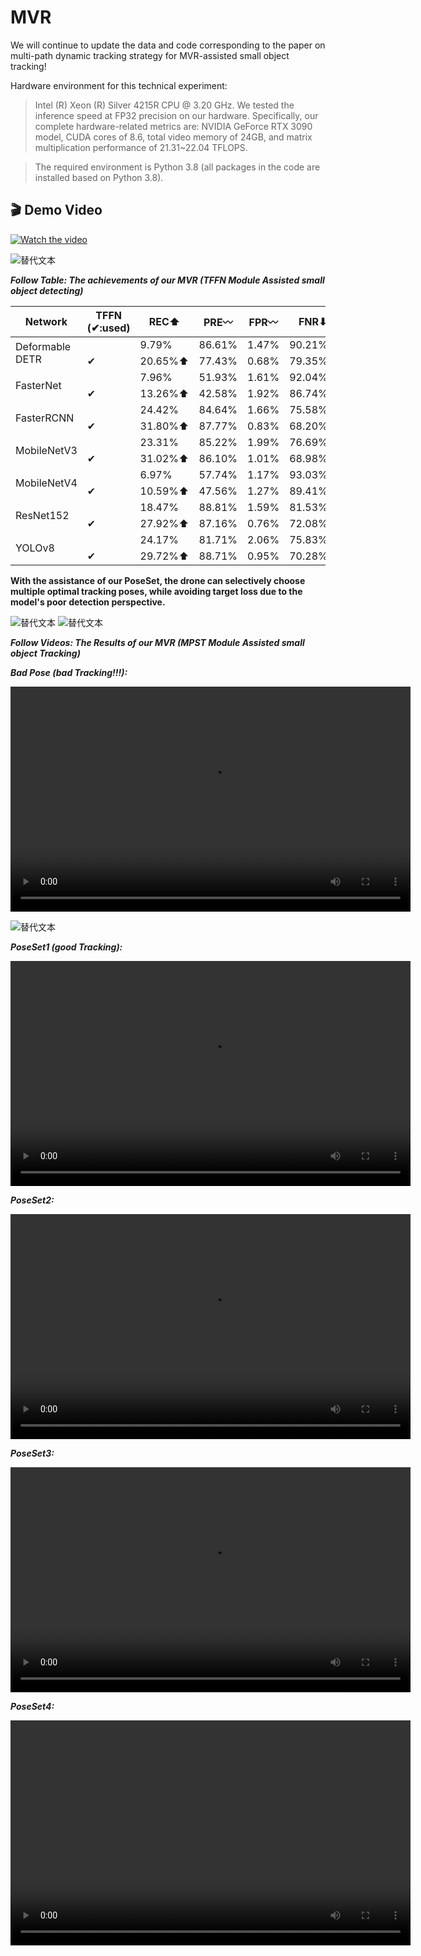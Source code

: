 # MVR
We will continue to update the data and code corresponding to the paper on multi-path dynamic tracking strategy for MVR-assisted small object tracking!

Hardware environment for this technical experiment: 

>Intel (R) Xeon (R) Silver 4215R CPU @ 3.20 GHz. We tested the inference speed at FP32 precision on our hardware. Specifically, our complete hardware-related metrics are: NVIDIA GeForce RTX 3090 model, CUDA cores of 8.6, total video memory of 24GB, and matrix multiplication performance of 21.31~22.04 TFLOPS.

>The required environment is Python 3.8 (all packages in the code are installed based on Python 3.8).


## 🎬 Demo Video

[![Watch the video](https://i0.hdslb.com/bfs/archive/70cfd5df5fdc5a63c3d07aefcf308bc53f3b3bf2.jpg@640w_360h_1c.webp)](https://www.bilibili.com/video/BV1guy4BME8a?t=0.7)


![替代文本](./paper_graph/9.svg)

***Follow Table: The achievements of our MVR (TFFN Module Assisted small object detecting)***
<table>
  <thead>
    <tr>
      <th>Network</th>
      <th>TFFN (✔:used)</th>
      <th>REC⬆</th>
      <th>PRE〰</th>
      <th>FPR〰</th>
      <th>FNR⬇</th>
      <th>F1-score⬆</th>
      <th>mAP@0.5:0.95⬆</th>
      <th>mAP@0.75⬆</th>
      <th>mAP@0.5⬆</th>
    </tr>
  </thead>
  <tbody>
    <tr>
      <td rowspan="2">Deformable DETR</td>
      <td></td>
      <td>9.79%</td>
      <td>86.61%</td>
      <td>1.47%</td>
      <td>90.21%</td>
      <td>17.59%</td>
      <td>24.30%</td>
      <td>26.12%</td>
      <td>41.69%</td>
    </tr>
    <tr>
      <td>✔</td>
      <td>20.65%⬆</td>
      <td>77.43%</td>
      <td>0.68%</td>
      <td>79.35%⬇</td>
      <td>32.60%⬆</td>
      <td>41.85%⬆</td>
      <td>42.89%⬆</td>
      <td>76.11%⬆</td>
    </tr>
    <tr>
      <td rowspan="2">FasterNet</td>
      <td></td>
      <td>7.96%</td>
      <td>51.93%</td>
      <td>1.61%</td>
      <td>92.04%</td>
      <td>13.80%</td>
      <td>15.30%</td>
      <td>12.63%</td>
      <td>32.31%</td>
    </tr>
    <tr>
      <td>✔</td>
      <td>13.26%⬆</td>
      <td>42.58%</td>
      <td>1.92%</td>
      <td>86.74%⬇</td>
      <td>20.23%⬆</td>
      <td>18.40%⬆</td>
      <td>14.60%⬆</td>
      <td>40.23%⬆</td>
    </tr>
    <tr>
      <td rowspan="2">FasterRCNN</td>
      <td></td>
      <td>24.42%</td>
      <td>84.64%</td>
      <td>1.66%</td>
      <td>75.58%</td>
      <td>37.90%</td>
      <td>51.38%</td>
      <td>60.82%</td>
      <td>76.42%</td>
    </tr>
    <tr>
      <td>✔</td>
      <td>31.80%⬆</td>
      <td>87.77%</td>
      <td>0.83%</td>
      <td>68.20%⬇</td>
      <td>46.69%⬆</td>
      <td>58.45%⬆</td>
      <td>68.26%⬆</td>
      <td>88.86%⬆</td>
    </tr>
    <tr>
      <td rowspan="2">MobileNetV3</td>
      <td></td>
      <td>23.31%</td>
      <td>85.22%</td>
      <td>1.99%</td>
      <td>76.69%</td>
      <td>36.60%</td>
      <td>47.73%</td>
      <td>55.72%</td>
      <td>73.45%</td>
    </tr>
    <tr>
      <td>✔</td>
      <td>31.02%⬆</td>
      <td>86.10%</td>
      <td>1.01%</td>
      <td>68.98%⬇</td>
      <td>45.61%⬆</td>
      <td>54.74%⬆</td>
      <td>62.36%⬆</td>
      <td>86.77%⬆</td>
    </tr>
    <tr>
      <td rowspan="2">MobileNetV4</td>
      <td></td>
      <td>6.97%</td>
      <td>57.74%</td>
      <td>1.17%</td>
      <td>93.03%</td>
      <td>12.44%</td>
      <td>17.90%</td>
      <td>15.04%</td>
      <td>37.30%</td>
    </tr>
    <tr>
      <td>✔</td>
      <td>10.59%⬆</td>
      <td>47.56%</td>
      <td>1.27%</td>
      <td>89.41%⬇</td>
      <td>17.32%⬆</td>
      <td>20.36%⬆</td>
      <td>15.99%⬆</td>
      <td>44.67%⬆</td>
    </tr>
    <tr>
      <td rowspan="2">ResNet152</td>
      <td></td>
      <td>18.47%</td>
      <td>88.81%</td>
      <td>1.59%</td>
      <td>81.53%</td>
      <td>30.59%</td>
      <td>46.10%</td>
      <td>53.55%</td>
      <td>71.35%</td>
    </tr>
    <tr>
      <td>✔</td>
      <td>27.92%⬆</td>
      <td>87.16%</td>
      <td>0.76%</td>
      <td>72.08%⬇</td>
      <td>42.29%⬆</td>
      <td>55.11%⬆</td>
      <td>62.66%⬆</td>
      <td>87.41%⬆</td>
    </tr>
    <tr>
      <td rowspan="2">YOLOv8</td>
      <td></td>
      <td>24.17%</td>
      <td>81.71%</td>
      <td>2.06%</td>
      <td>75.83%</td>
      <td>37.30%</td>
      <td>55.36%</td>
      <td>66.98%</td>
      <td>78.54%</td>
    </tr>
    <tr>
      <td>✔</td>
      <td>29.72%⬆</td>
      <td>88.71%</td>
      <td>0.95%</td>
      <td>70.28%⬇</td>
      <td>44.53%⬆</td>
      <td>61.55%⬆</td>
      <td>72.93%⬆</td>
      <td>89.85%⬆</td>
    </tr>
  </tbody>
</table>



**With the assistance of our PoseSet, the drone can selectively choose multiple optimal tracking poses, while avoiding target loss due to the model's poor detection perspective.**

![替代文本](./paper_graph/001.svg)
![替代文本](./paper_graph/002.svg)

***Follow Videos: The Results of our MVR (MPST Module Assisted small object Tracking)***

***Bad Pose (bad Tracking!!!):***

<video width="640" height="360" controls>
  <source src="./90°20m_track_video.mp4" type="video/mp4">
  你的浏览器不支持 video 标签，请升级浏览器。
</video>

![替代文本](./paper_graph/004.svg)

***PoseSet1 (good Tracking):***

<video width="640" height="360" controls>
  <source src="./right_45°20m_track_video.mp4" type="video/mp4">
  你的浏览器不支持 video 标签，请升级浏览器。
</video>

***PoseSet2:***

<video width="640" height="360" controls>
  <source src="./right_45°20m_track_video.mp4" type="video/mp4">
  你的浏览器不支持 video 标签，请升级浏览器。
</video>

***PoseSet3:***

<video width="640" height="360" controls>
  <source src="./left_45°15m_track_video.mp4" type="video/mp4">
  你的浏览器不支持 video 标签，请升级浏览器。
</video>

***PoseSet4:***

<video width="640" height="360" controls>
  <source src="./left_45°10m_track_video.mp4" type="video/mp4">
  你的浏览器不支持 video 标签，请升级浏览器。
</video>


